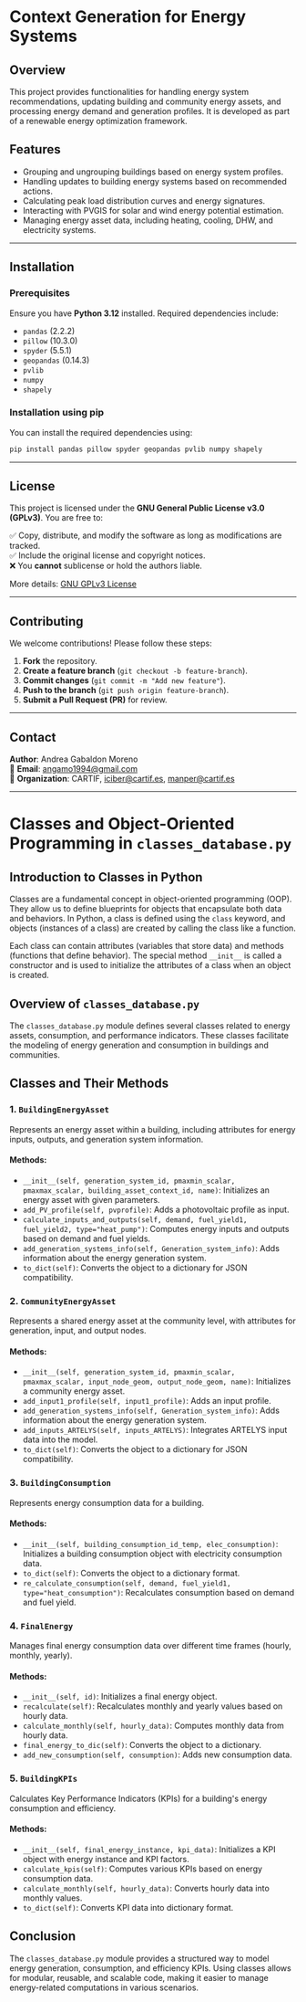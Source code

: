 # **Context Generation for Energy Systems**

## **Overview**
This project provides functionalities for handling energy system recommendations, updating building and community energy assets, and processing energy demand and generation profiles. It is developed as part of a renewable energy optimization framework.

## **Features**
- Grouping and ungrouping buildings based on energy system profiles.
- Handling updates to building energy systems based on recommended actions.
- Calculating peak load distribution curves and energy signatures.
- Interacting with PVGIS for solar and wind energy potential estimation.
- Managing energy asset data, including heating, cooling, DHW, and electricity systems.

---

## **Installation**
### **Prerequisites**
Ensure you have **Python 3.12** installed. Required dependencies include:

- `pandas` (2.2.2)
- `pillow` (10.3.0)
- `spyder` (5.5.1)
- `geopandas` (0.14.3)
- `pvlib`
- `numpy`
- `shapely`

### **Installation using pip**
You can install the required dependencies using:

```sh
pip install pandas pillow spyder geopandas pvlib numpy shapely
```

---

## **License**
This project is licensed under the **GNU General Public License v3.0 (GPLv3)**. You are free to:

✅ Copy, distribute, and modify the software as long as modifications are tracked.  
✅ Include the original license and copyright notices.  
❌ You **cannot** sublicense or hold the authors liable.  

More details: [GNU GPLv3 License](https://www.gnu.org/licenses/gpl-3.0.html)

---

## **Contributing**
We welcome contributions! Please follow these steps:

1. **Fork** the repository.
2. **Create a feature branch** (`git checkout -b feature-branch`).
3. **Commit changes** (`git commit -m "Add new feature"`).
4. **Push to the branch** (`git push origin feature-branch`).
5. **Submit a Pull Request (PR)** for review.

---

## **Contact**
**Author**: Andrea Gabaldon Moreno  
📧 **Email**: angamo1994@gmail.com  
🏢 **Organization**: CARTIF, iciber@cartif.es, manper@cartif.es  

---
# Classes and Object-Oriented Programming in `classes_database.py`

## Introduction to Classes in Python
Classes are a fundamental concept in object-oriented programming (OOP). They allow us to define blueprints for objects that encapsulate both data and behaviors. In Python, a class is defined using the `class` keyword, and objects (instances of a class) are created by calling the class like a function.

Each class can contain attributes (variables that store data) and methods (functions that define behavior). The special method `__init__` is called a constructor and is used to initialize the attributes of a class when an object is created.

## Overview of `classes_database.py`
The `classes_database.py` module defines several classes related to energy assets, consumption, and performance indicators. These classes facilitate the modeling of energy generation and consumption in buildings and communities.

## Classes and Their Methods

### 1. `BuildingEnergyAsset`
Represents an energy asset within a building, including attributes for energy inputs, outputs, and generation system information.

#### Methods:
- `__init__(self, generation_system_id, pmaxmin_scalar, pmaxmax_scalar, building_asset_context_id, name)`: Initializes an energy asset with given parameters.
- `add_PV_profile(self, pvprofile)`: Adds a photovoltaic profile as input.
- `calculate_inputs_and_outputs(self, demand, fuel_yield1, fuel_yield2, type="heat_pump")`: Computes energy inputs and outputs based on demand and fuel yields.
- `add_generation_systems_info(self, Generation_system_info)`: Adds information about the energy generation system.
- `to_dict(self)`: Converts the object to a dictionary for JSON compatibility.

### 2. `CommunityEnergyAsset`
Represents a shared energy asset at the community level, with attributes for generation, input, and output nodes.

#### Methods:
- `__init__(self, generation_system_id, pmaxmin_scalar, pmaxmax_scalar, input_node_geom, output_node_geom, name)`: Initializes a community energy asset.
- `add_input1_profile(self, input1_profile)`: Adds an input profile.
- `add_generation_systems_info(self, Generation_system_info)`: Adds information about the energy generation system.
- `add_inputs_ARTELYS(self, inputs_ARTELYS)`: Integrates ARTELYS input data into the model.
- `to_dict(self)`: Converts the object to a dictionary for JSON compatibility.

### 3. `BuildingConsumption`
Represents energy consumption data for a building.

#### Methods:
- `__init__(self, building_consumption_id_temp, elec_consumption)`: Initializes a building consumption object with electricity consumption data.
- `to_dict(self)`: Converts the object to a dictionary format.
- `re_calculate_consumption(self, demand, fuel_yield1, type="heat_consumption")`: Recalculates consumption based on demand and fuel yield.

### 4. `FinalEnergy`
Manages final energy consumption data over different time frames (hourly, monthly, yearly).

#### Methods:
- `__init__(self, id)`: Initializes a final energy object.
- `recalculate(self)`: Recalculates monthly and yearly values based on hourly data.
- `calculate_monthly(self, hourly_data)`: Computes monthly data from hourly data.
- `final_energy_to_dic(self)`: Converts the object to a dictionary.
- `add_new_consumption(self, consumption)`: Adds new consumption data.

### 5. `BuildingKPIs`
Calculates Key Performance Indicators (KPIs) for a building's energy consumption and efficiency.

#### Methods:
- `__init__(self, final_energy_instance, kpi_data)`: Initializes a KPI object with energy instance and KPI factors.
- `calculate_kpis(self)`: Computes various KPIs based on energy consumption data.
- `calculate_monthly(self, hourly_data)`: Converts hourly data into monthly values.
- `to_dict(self)`: Converts KPI data into dictionary format.

## Conclusion
The `classes_database.py` module provides a structured way to model energy generation, consumption, and efficiency KPIs. Using classes allows for modular, reusable, and scalable code, making it easier to manage energy-related computations in various scenarios.
